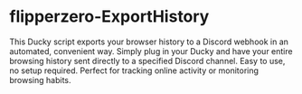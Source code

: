 # flipperzero-ExportHistory
This Ducky script exports your browser history to a Discord webhook in an automated, convenient way. Simply plug in your Ducky and have your entire browsing history sent directly to a specified Discord channel. Easy to use, no setup required. Perfect for tracking online activity or monitoring browsing habits.
